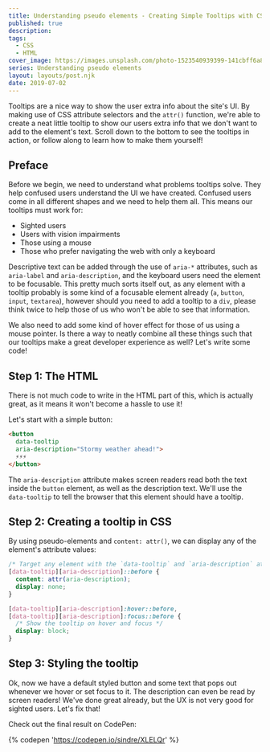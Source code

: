 ```yaml
---
title: Understanding pseudo elements - Creating Simple Tooltips with CSS and HTML
published: true
description: 
tags: 
  - CSS
  - HTML
cover_image: https://images.unsplash.com/photo-1523540939399-141cbff6a8d7?ixlib=rb-1.2.1&ixid=eyJhcHBfaWQiOjEyMDd9&auto=format&fit=crop&w=1950&q=80
series: Understanding pseudo elements
layout: layouts/post.njk
date: 2019-07-02
---
```


Tooltips are a nice way to show the user extra info about the site's UI. By making use of CSS attribute selectors and the `attr()` function, we're able to create a neat little tooltip to show our users extra info that we don't want to add to the element's text. Scroll down to the bottom to see the tooltips in action, or follow along to learn how to make them yourself!

## Preface

Before we begin, we need to understand what problems tooltips solve. They help confused users understand the UI we have created. Confused users come in all different shapes and we need to help them all. This means our tooltips must work for:

- Sighted users
- Users with vision impairments
- Those using a mouse
- Those who prefer navigating the web with only a keyboard

Descriptive text can be added through the use of `aria-*` attributes, such as `aria-label` and `aria-description`, and the keyboard users need the element to be focusable. This pretty much sorts itself out, as any element with a tooltip probably is some kind of a focusable element already (`a`, `button`, `input`, `textarea`), however should you need to add a tooltip to a `div`, please think twice to help those of us who won't be able to see that information.

We also need to add some kind of hover effect for those of us using a mouse pointer. Is there a way to neatly combine all these things such that our tooltips make a great developer experience as well? Let's write some code!

## Step 1: The HTML

There is not much code to write in the HTML part of this, which is actually great, as it means it won't become a hassle to use it!

Let's start with a simple button:

```html
<button
  data-tooltip
  aria-description="Stormy weather ahead!">
  ⚡⚡⚡
</button>
```

The `aria-description` attribute makes screen readers read both the text inside the `button` element, as well as the description text. We'll use the `data-tooltip` to tell the browser that this element should have a tooltip.

## Step 2: Creating a tooltip in CSS

By using pseudo-elements and `content: attr()`, we can display any of the element's attribute values:

```css
/* Target any element with the `data-tooltip` and `aria-description` attributes */
[data-tooltip][aria-description]::before {
  content: attr(aria-description);
  display: none;
}

[data-tooltip][aria-description]:hover::before,
[data-tooltip][aria-description]:focus::before {
  /* Show the tooltip on hover and focus */
  display: block;
}
```

## Step 3: Styling the tooltip

Ok, now we have a default styled button and some text that pops out whenever we hover or set focus to it. The description can even be read by screen readers! We've done great already, but the UX is not very good for sighted users. Let's fix that!

Check out the final result on CodePen:

{% codepen 'https://codepen.io/sindre/XLELQr' %}
